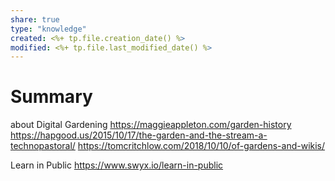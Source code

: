 ```yaml
---
share: true
type: "knowledge"
created: <%+ tp.file.creation_date() %> 
modified: <%+ tp.file.last_modified_date() %>
---
```

# Summary
 
about Digital Gardening
https://maggieappleton.com/garden-history
https://hapgood.us/2015/10/17/the-garden-and-the-stream-a-technopastoral/ 
https://tomcritchlow.com/2018/10/10/of-gardens-and-wikis/

Learn in Public
https://www.swyx.io/learn-in-public

